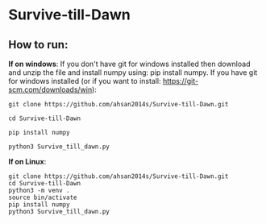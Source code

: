 # Survive-till-Dawn
## How to run:
**If on windows**:
If you don't have git for windows installed then download and unzip the file and install numpy using: pip install numpy.
If you have git for windows installed (or if you want to install: https://git-scm.com/downloads/win):
```shell
git clone https://github.com/ahsan2014s/Survive-till-Dawn.git

cd Survive-till-Dawn

pip install numpy

python3 Survive_till_dawn.py
```
**If on Linux**:
```shell
git clone https://github.com/ahsan2014s/Survive-till-Dawn.git
cd Survive-till-Dawn
python3 -m venv .
source bin/activate
pip install numpy
python3 Survive_till_dawn.py
```
